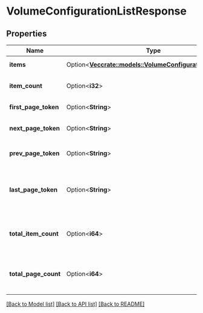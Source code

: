 # VolumeConfigurationListResponse

## Properties

Name | Type | Description | Notes
------------ | ------------- | ------------- | -------------
**items** | Option<[**Vec<crate::models::VolumeConfigurationResponse>**](VolumeConfigurationResponse.md)> | Items in paged list | [optional]
**item_count** | Option<**i32**> | Number of items included in the page | [optional]
**first_page_token** | Option<**String**> | PageToken for first paged list | [optional]
**next_page_token** | Option<**String**> | PageToken for the next paged list | [optional]
**prev_page_token** | Option<**String**> | PageToken for the previous paged list | [optional]
**last_page_token** | Option<**String**> | PageToken for the last paged list. Only included when totalItemCount is listed | [optional]
**total_item_count** | Option<**i64**> | Total number of items in all pages. Only included when requested | [optional]
**total_page_count** | Option<**i64**> | Total number of pages. Only included when totalItemCount is listed | [optional]

[[Back to Model list]](../README.md#documentation-for-models) [[Back to API list]](../README.md#documentation-for-api-endpoints) [[Back to README]](../README.md)


